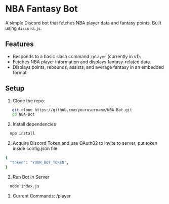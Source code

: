 # NBA Fantasy Bot

A simple Discord bot that fetches NBA player data and fantasy points. Built using `discord.js`.

## Features

- Responds to a basic slash command `/player` (currently in v1).
- Fetches NBA player information and displays fantasy-related data.
- Displays points, rebounds, assists, and average fantasy in an embedded format

## Setup

1. Clone the repo:
```bash
   git clone https://github.com/yourusername/NBA-Bot.git
   cd NBA-Bot
```

2. Install dependencies
```bash
  npm install 
```

2. Acquire Discord Token and use OAuth02 to invite to server, put token inside config.json file
```bash
{
  "token": "YOUR_BOT_TOKEN",
}
```

2. Run Bot In Server
```bash
  node index.js 
```

1. Current Commands:
/player